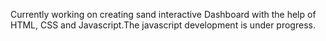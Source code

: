 Currently working on creating sand interactive Dashboard with the help of HTML, CSS and Javascript.The javascript development is under progress.
